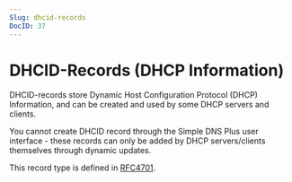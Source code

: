 ```yaml
---
Slug: dhcid-records
DocID: 37
---
```

# DHCID-Records (DHCP Information)

DHCID-records store Dynamic Host Configuration Protocol (DHCP) Information, and can be created and used by some DHCP servers and clients.

You cannot create DHCID record through the Simple DNS Plus user interface - these records can only be added by DHCP servers/clients themselves through dynamic updates.

This record type is defined in [RFC4701](http://www.rfc-editor.org/rfc/rfc4701.txt).
